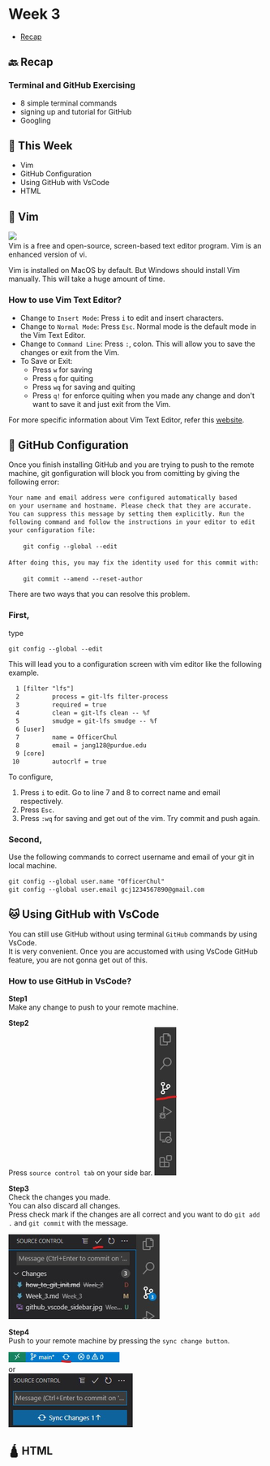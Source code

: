 # Week 3

- [Recap]()

## 🔙 Recap
### Terminal and GitHub Exercising
- 8 simple terminal commands
- signing up and tutorial for GitHub
- Googling

## 📖 This Week
- Vim
- GitHub Configuration
- Using GitHub with VsCode
- HTML

## 📓 Vim
<img src="https://miro.medium.com/max/605/1*_BWVJB2JzuuzyxGxm6XWQQ.png" /> <br />
Vim is a free and open-source, screen-based text editor program. Vim is an enhanced version of vi.

Vim is installed on MacOS by default. But Windows should install Vim manually. This will take a huge amount of time.

### **How to use Vim Text Editor?**
- Change to `Insert Mode`:
Press `i` to edit and insert characters.
- Change to `Normal Mode`:
Press `Esc`. Normal mode is the default mode in the Vim Text Editor.
- Change to `Command Line`:
Press `:`, colon. This will allow you to save the changes or exit from the Vim.
- To Save or Exit:
    - Press `w` for saving
    - Press `q` for quiting
    - Press `wq` for saving and quiting
    - Press `q!` for enforce quiting when you made any change and don't want to save it and just exit from the Vim.

For more specific information about Vim Text Editor, refer this [website](https://opensource.com/article/19/3/getting-started-vim).

## 📛 GitHub Configuration

Once you finish installing GitHub and you are trying to push to the remote machine, git gonfiguration will block you from comitting by giving the following error:
```
Your name and email address were configured automatically based
on your username and hostname. Please check that they are accurate.
You can suppress this message by setting them explicitly. Run the
following command and follow the instructions in your editor to edit
your configuration file:

    git config --global --edit

After doing this, you may fix the identity used for this commit with:

    git commit --amend --reset-author
```
There are two ways that you can resolve this problem.
### **First**,
type
```
git config --global --edit
```
This will lead you to a configuration screen with vim editor like the following example. 
```
  1 [filter "lfs"]
  2         process = git-lfs filter-process
  3         required = true
  4         clean = git-lfs clean -- %f
  5         smudge = git-lfs smudge -- %f
  6 [user]
  7         name = OfficerChul
  8         email = jang128@purdue.edu
  9 [core]
 10         autocrlf = true
 ```
To configure,
1. Press `i` to edit. Go to line 7 and 8 to correct name and email respectively.
2. Press `Esc`.
3. Press `:wq` for saving and get out of the vim.
Try commit and push again.

### **Second**,
Use the following commands to correct username and email of your git in local machine.
```
git config --global user.name "OfficerChul"
git config --global user.email gcj1234567890@gmail.com
```

## 🐱 Using GitHub with VsCode

You can still use GitHub without using terminal `GitHub` commands by using VsCode. <br />
It is very convenient. Once you are accustomed with using VsCode GitHub feature, you are not gonna get out of this.

### **How to use GitHub in VsCode?**
**Step1**<br />
Make any change to push to your remote machine.

**Step2**<br />
Press `source control tab` on your side bar.
<img src="https://github.com/OfficerChul/webDev101/blob/main/Week_3/images/github_vscode_sidebar.jpg?raw=true" />

**Step3**<br />
Check the changes you made.<br />
You can also discard all changes. <br />
Press check mark if the changes are all correct and you want to do `git add .` and `git commit` with the message.

<img src="https://github.com/OfficerChul/webDev101/blob/main/Week_3/images/github_vscode_source_control.jpg?raw=true" />

**Step4**<br />
Push to your remote machine by pressing the `sync change button`.<br />

<img src = "https://github.com/OfficerChul/webDev101/blob/main/Week_3/images/github_vscode_push.jpg?raw=true" />
<br />
or
<br />
<img src = "https://github.com/OfficerChul/webDev101/blob/main/Week_3/images/github_vscode_push2.jpg?raw=true" />


## 🛕 HTML


